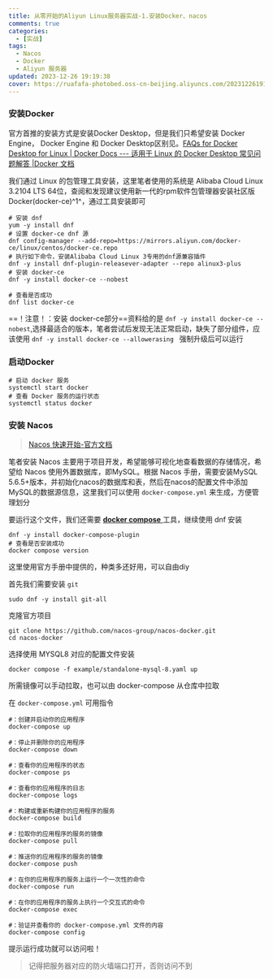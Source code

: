 ```yaml
---
title: 从零开始的Aliyun Linux服务器实战-1.安装Docker、nacos
comments: true
categories: 
  - [实战]
tags: 
  - Nacos
  - Docker
  - Aliyun 服务器
updated: 2023-12-26 19:19:38
cover: https://ruafafa-photobed.oss-cn-beijing.aliyuncs.com/202312261919952.png
---
```


### 安装Docker

官方首推的安装方式是安装Docker Desktop，但是我们只希望安装 Docker Engine， Docker Engine 和 Docker Desktop区别见。[FAQs for Docker Desktop for Linux | Docker Docs --- 适用于 Linux 的 Docker Desktop 常见问题解答 |Docker 文档](https://docs.docker.com/desktop/faqs/linuxfaqs/#what-is-the-difference-between-docker-desktop-for-linux-and-docker-engine)

我们通过 Linux 的包管理工具安装，这里笔者使用的系统是 Alibaba Cloud Linux 3.2104 LTS 64位，查阅和发现建议使用新一代的rpm软件包管理器安装社区版Docker(docker-ce)^1^，通过工具安装即可

```shell
# 安装 dnf
yum -y install dnf
# 设置 docker-ce dnf 源
dnf config-manager --add-repo=https://mirrors.aliyun.com/docker-ce/linux/centos/docker-ce.repo
# 执行如下命令，安装Alibaba Cloud Linux 3专用的dnf源兼容插件
dnf -y install dnf-plugin-releasever-adapter --repo alinux3-plus
# 安装 docker-ce 
dnf -y install docker-ce --nobest

# 查看是否成功
dnf list docker-ce

```

==！注意！：安装 docker-ce部分==资料给的是 `dnf -y install docker-ce --nobest`,选择最适合的版本，笔者尝试后发现无法正常启动，缺失了部分组件，应该使用 `dnf -y install docker-ce --allowerasing ` 强制升级后可以运行

[^1]: [部署并使用Docker（Alibaba Cloud Linux 3）-阿里云开发者社区 (aliyun.com)](https://developer.aliyun.com/article/1328603)



### 启动Docker

```shell
# 启动 docker 服务
systemctl start docker
# 查看 Docker 服务的运行状态
systemctl status docker
```



### 安装 Nacos

> [Nacos 快速开始-官方文档](https://nacos.io/zh-cn/docs/quick-start.html)

笔者安装 Nacos 主要用于项目开发，希望能够可视化地查看数据的存储情况，希望给 Nacos 使用外置数据库，即MySQL。根据 Nacos 手册，需要安装MySQL 5.6.5+版本，并初始化nacos的数据库和表，然后在nacos的配置文件中添加MySQL的数据源信息，这里我们可以使用 `docker-compose.yml` 来生成，方便管理划分

要运行这个文件，我们还需要 [**docker compose** ](https://docs.docker.com/compose/)工具，继续使用 dnf 安装

```shell
dnf -y install docker-compose-plugin
# 查看是否安装成功
docker compose version
```

这里使用官方手册中提供的，种类多还好用，可以自由diy

首先我们需要安装 `git`

```shell
sudo dnf -y install git-all
```

克隆官方项目

```shell
git clone https://github.com/nacos-group/nacos-docker.git
cd nacos-docker
```

选择使用 MYSQL8 对应的配置文件安装

```shell
docker compose -f example/standalone-mysql-8.yaml up
```

所需镜像可以手动拉取，也可以由 docker-compose 从仓库中拉取

在 `docker-compose.yml` 可用指令

```shell
#：创建并启动你的应用程序
docker-compose up

#：停止并删除你的应用程序
docker-compose down

#：查看你的应用程序的状态
docker-compose ps

#：查看你的应用程序的日志
docker-compose logs

#：构建或重新构建你的应用程序的服务
docker-compose build

#：拉取你的应用程序的服务的镜像
docker-compose pull

#：推送你的应用程序的服务的镜像
docker-compose push

#：在你的应用程序的服务上运行一个一次性的命令
docker-compose run

#：在你的应用程序的服务上执行一个交互式的命令
docker-compose exec

#：验证并查看你的 docker-compose.yml 文件的内容
docker-compose config
```

  提示运行成功就可以访问啦！

> 记得把服务器对应的防火墙端口打开，否则访问不到